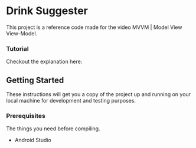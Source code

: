 # Drink Suggester

This project is a reference code made for the video MVVM | Model View View-Model. 

### Tutorial
Checkout the explanation here: 

## Getting Started

These instructions will get you a copy of the project up and running on your local machine for development and testing purposes.

### Prerequisites

The things you need before compiling.

* Android Studio
